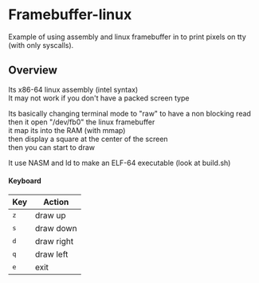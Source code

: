 # Framebuffer-linux
Example of using assembly and linux framebuffer in to print pixels on tty (with only syscalls).

## Overview

Its x86-64 linux assembly (intel syntax)  
It may not work if you don't have a packed screen type   

Its basically changing terminal mode to "raw" to have a non blocking read  
then it open "/dev/fb0" the linux framebuffer  
it map its into the RAM (with mmap)  
then display a square at the center of the screen  
then you can start to draw  
  
It use NASM and ld to make an ELF-64 executable (look at build.sh)  

#### Keyboard

| Key              | Action                                                    |
|------------------|-----------------------------------------------------------|
| <kbd>z</kbd>     | draw up                                                   |
| <kbd>s</kbd>     | draw down                                                 |
| <kbd>d</kbd>     | draw right                                                |
| <kbd>q</kbd>     | draw left                                                 |
| <kbd>e</kbd>     | exit                                                      |

